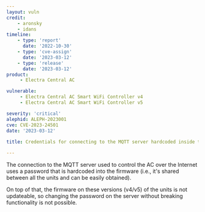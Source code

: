 ```yaml
---
layout: vuln
credit: 
    - aronsky
    - idans
timeline:
    - type: 'report'
      date: '2022-10-30'
    - type: 'cve-assign'
      date: '2023-03-12'
    - type: 'release'
      date: '2023-03-12'
product:
     - Electra Central AC

vulnerable:
     - Electra Central AC Smart WiFi Controller v4
     - Electra Central AC Smart WiFi Controller v5

severity: 'critical'
alephid: ALEPH-2023001
cve: CVE-2023-24501
date: '2023-03-12'
  
title: Credentials for connecting to the MQTT server hardcoded inside the firmware

---
```

The connection to the MQTT server used to control the AC over the Internet uses a password that
is hardcoded into the firmware (i.e., it's shared between all the units and can be easily obtained).

On top of that, the firmware on these versions (v4/v5) of the units is not updateable, so changing
the password on the server without breaking functionality is not possible.